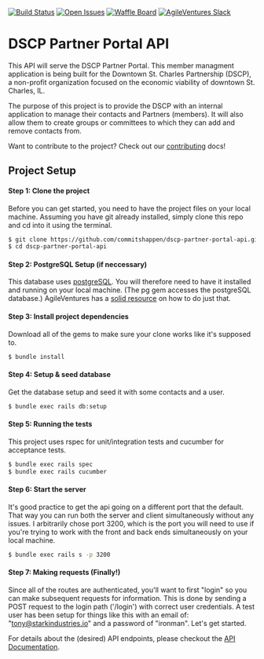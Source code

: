 [![Build Status](https://semaphoreci.com/api/v1/commitshappen/dscp-partner-portal-api/branches/master/shields_badge.svg)](https://semaphoreci.com/commitshappen/dscp-partner-portal-api) [![Open Issues](https://img.shields.io/github/issues/st-charles/DSCP-Partner-Portal-API.svg)](https://github.com/st-charles/DSCP-Partner-Portal-API/issues) [![Waffle Board](https://img.shields.io/badge/waffle.io-Board-b3d4fc.svg)](https://waffle.io/st-charles/DSCP-Partner-Portal-API) [![AgileVentures Slack](https://img.shields.io/badge/AgileVentures-%23downtownstcharles-orange.svg)](https://www.agileventures.org/projects/dscp-partner-portal)

# DSCP Partner Portal API
This API will serve the DSCP Partner Portal. This member managment application is being built for the Downtown St. Charles Partnership (DSCP), a non-profit organization focused on the economic viability of downtown St. Charles, IL. 

The purpose of this project is to provide the DSCP with an internal application to manage their contacts and Partners (members). It will also allow them to create groups or committees to which they can add and remove contacts from.

Want to contribute to the project? Check out our [contributing](contributing) docs!

## Project Setup
#### Step 1: Clone the project
Before you can get started, you need to have the project files on your local machine. Assuming you have git already installed, simply clone this repo and cd into it using the terminal.
```bash
$ git clone https://github.com/commitshappen/dscp-partner-portal-api.git
$ cd dscp-partner-portal-api
```

#### Step 2: PostgreSQL Setup (if neccessary)
This database uses [postgreSQL](https://www.postgresql.org/). You will therefore need to have it installed and running on your local machine. (The pg gem accesses the postgreSQL database.) AgileVentures has a [solid resource](https://github.com/AgileVentures/WebsiteOne/blob/develop/docs/development_environment_set_up.md#postgreSQL) on how to do just that. 

#### Step 3: Install project dependencies
Download all of the gems to make sure your clone works like it's supposed to.
```bash
$ bundle install
```

#### Step 4: Setup & seed database
Get the database setup and seed it with some contacts and a user.
```bash
$ bundle exec rails db:setup
```

#### Step 5: Running the tests
This project uses rspec for unit/integration tests and cucumber for acceptance tests.
```bash
$ bundle exec rails spec
$ bundle exec rails cucumber
```

#### Step 6: Start the server
It's good practice to get the api going on a different port that the default. That way you can run both the server and client simultaneously without any issues. I arbitrarily chose port 3200, which is the port you will need to use if you're trying to work with the front and back ends simultaneously on your local machine.
```bash
$ bundle exec rails s -p 3200
```

#### Step 7: Making requests (Finally!)
Since all of the routes are authenticated, you'll want to first "login" so you can make subsequent requests for information. This is done by sending a POST request to the login path ('/login') with correct user credentials. A test user has been setup for things like this with an email of: "tony@starkindustries.io" and a password of "ironman". Let's get started.

For details about the (desired) API endpoints, please checkout the [API Documentation](api_documentation).
